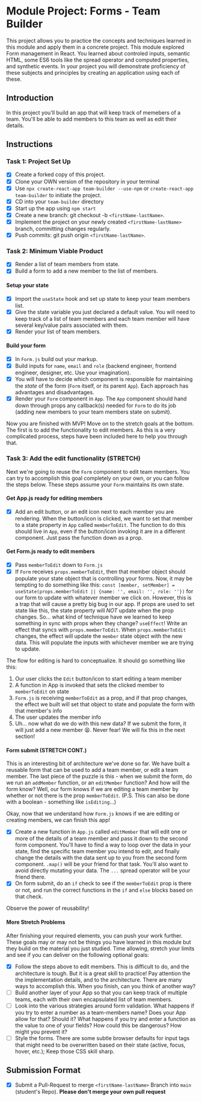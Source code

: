 # Module Project: Forms - Team Builder

This project allows you to practice the concepts and techniques learned in this
module and apply them in a concrete project. This module explored Form
management in React. You learned about controled inputs, semantic HTML, some ES6
tools like the spread operator and computed properties, and synthetic events. In
your project you will demonstrate proficiency of these subjects and principles
by creating an application using each of these.

## Introduction

In this project you'll build an app that will keep track of memebers of a team.
You'll be able to add members to this team as well as edit their details.

## Instructions

### Task 1: Project Set Up

- [x] Create a forked copy of this project.
- [x] Clone your OWN version of the repository in your terminal
- [x] Use `npx create-react-app team-builder --use-npm` or
      `create-react-app team-builder` to initiate the project.
- [x] CD into your `team-builder` directory
- [x] Start up the app using `npm start`
- [x] Create a new branch: git checkout -b `<firstName-lastName>`.
- [x] Implement the project on your newly created `<firstName-lastName>` branch,
      committing changes regularly.
- [x] Push commits: git push origin `<firstName-lastName>`.

### Task 2: Minimum Viable Product

- [x] Render a list of team members from state.
- [x] Build a form to add a new member to the list of members.

#### Setup your state

- [x] Import the `useState` hook and set up state to keep your team members
      list.
- [x] Give the state variable you just declared a default value. You will need
      to keep track of a list of team members and each team member will have
      several key/value pairs associated with them.
- [x] Render your list of team members.

#### Build your form

- [x] In `Form.js` build out your markup.
- [x] Build inputs for `name`, `email` and `role` (backend engineer, frontend
      engineer, designer, etc. Use your imagination).
- [x] You will have to decide which component is responsible for maintaining the
      _state_ of the form (`Form` itself, or its parent `App`). Each approach
      has advantages and disadvantages.
- [x] Render your `Form` component in `App`. The `App` component should hand
      down through props any callback(s) needed for `Form` to do its job (adding
      new members to your team members state on submit).

Now you are finished with MVP! Move on to the stretch goals at the bottom. The
first is to add the functionality to edit members. As this is a very complicated
process, steps have been included here to help you through that.

### Task 3: Add the edit functionality (STRETCH)

Next we're going to reuse the `Form` component to edit team members. You can try
to accomplish this goal completely on your own, or you can follow the steps
below. These steps assume your `Form` maintains its own state.

#### Get App.js ready for editing members

- [x] Add an edit button, or an edit icon next to each member you are rendering.
      When the button/icon is clicked, we want to set that member to a state
      property in `App` called `memberToEdit`. The function to do this should
      live in `App`, even if the button/icon invoking it are in a different
      component. Just pass the function down as a prop.

#### Get Form.js ready to edit members

- [x] Pass `memberToEdit` down to `Form.js`
- [x] If `Form` receives `props.memberToEdit`, then that member object should
      populate your state object that is controlling your forms. Now, it may be
      tempting to do something like this:
      `const [member, setMember] = useState(props.memberToEdit || {name: '', email: '', role: ''})`
      for our form to update with whatever member we click on. However, this is
      a trap that will cause a pretty big bug in our app. If props are used to
      set state like this, the state property will _NOT_ update when the prop
      changes. So... what kind of technique have we learned to keep something in
      sync with props when they change? `useEffect`! Write an effect that syncs
      with `props.memberToEdit`. When `props.memberToEdit` changes, the effect
      will update the `member` state object with the new data. This will
      populate the inputs with whichever member we are trying to update.

The flow for editing is hard to conceptualize. It should go something like this:

1. Our user clicks the `Edit` button/icon to start editing a team member
1. A function in App is invoked that sets the clicked member to `memberToEdit`
   on state
1. `Form.js` is receiving `memberToEdit` as a prop, and if that prop changes,
   the effect we built will set that object to state and populate the form with
   that member's info
1. The user updates the member info
1. Uh... now what do we do with this new data? If we submit the form, it will
   just add a new member 😫. Never fear! We will fix this in the next section!

#### Form submit (STRETCH CONT.)

This is an interesting bit of architecture we've done so far. We have built a
reusable form that can be used to add a team member, or edit a team member. The
last piece of the puzzle is this - when we submit the form, do we run an
`addMember` function, or an `editMember` function? And how will the form know?
Well, our form knows if we are editing a team member by whether or not there is
the prop `memberToEdit`. (P.S. This can also be done with a boolean - something
like `isEditing`...)

Okay, now that we understand how `Form.js` knows if we are editing or creating
members, we can finish this app!

- [x] Create a new function in `App.js` called `editMember` that will edit one
      or more of the details of a team member and pass it down to the second
      form component. You'll have to find a way to loop over the data in your
      state, find the specific team member you intend to edit, and finally
      change the details with the data sent up to you from the second form
      component. `.map()` will be your friend for that task. You'll also want to
      avoid directly mutating your data. The `...` spread operator will be your
      friend there.
- [x] On form submit, do an `if` check to see if the `memberToEdit` prop is
      there or not, and run the correct functions in the `if` and `else` blocks
      based on that check.

Observe the power of reusability!

#### More Stretch Problems

After finishing your required elements, you can push your work further. These
goals may or may not be things you have learned in this module but they build on
the material you just studied. Time allowing, stretch your limits and see if you
can deliver on the following optional goals:

- [x] Follow the steps above to edit members. This is difficult to do, and the
      architecture is tough. But it is a great skill to practice! Pay attention
      the the implementation details, and to the architecture. There are many
      ways to accomplish this. When you finish, can you think of another way?
- [ ] Build another layer of your App so that you can keep track of multiple
      teams, each with their own encapsulated list of team members.
- [ ] Look into the various strategies around form validation. What happens if
      you try to enter a number as a team-members name? Does your App allow for
      that? Should it? What happens if you try and enter a function as the value
      to one of your fields? How could this be dangerous? How might you prevent
      it?
- [ ] Style the forms. There are some subtle browser defaults for input tags
      that might need to be overwritten based on their state (active, focus,
      hover, etc.); Keep those CSS skill sharp.

## Submission Format

- [x] Submit a Pull-Request to merge `<firstName-lastName>` Branch into `main`
      (student's Repo). **Please don't merge your own pull request**
